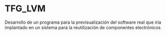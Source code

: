 # TFG_LVM
Desarrollo de un programa para la previsualización del software real que iría implantado en un sistema para la reutilización de componentes electrónicos
